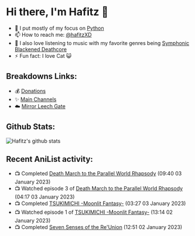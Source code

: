 # Hi there, I'm Hafitz 👋
- 🐍 I put mostly of my focus on [Python](https://python.org)
- 📫 How to reach me: [@hafitzXD](https://t.me/hafitzXD)
- 🎵 I also love listening to music with my favorite genres being [Symphonic Blackened Deathcore](https://youtu.be/qyYmS_iBcy4)
- ⚡ Fun fact: I love Cat 😺

## Breakdowns Links:
- 💰 [Donations](https://t.me/TheBreakdowns/2)
- ✨ [Main Channels](https://t.me/TheBreakdowns)
- ☁️ [Mirror Leech Gate](https://t.me/BreakdownsGate)

## Github Stats:
![Hafitz's github stats](https://github-readme-stats.vercel.app/api?username=breakdowns&show_icons=true&count_private=true&bg_color=00000000&text_color=777)

## Recent AniList activity:
<!-- ANILIST_ACTIVITY:start -->

-   📺 Completed [Death March to the Parallel World Rhapsody](https://anilist.co/anime/97907) (09:40 03 January 2023)
-   📺 Watched episode 3 of [Death March to the Parallel World Rhapsody](https://anilist.co/anime/97907) (04:17 03 January 2023)
-   📺 Completed [TSUKIMICHI -Moonlit Fantasy-](https://anilist.co/anime/125206) (03:27 03 January 2023)
-   📺 Watched episode 1 of [TSUKIMICHI -Moonlit Fantasy-](https://anilist.co/anime/125206) (13:14 02 January 2023)
-   📺 Completed [Seven Senses of the Re'Union](https://anilist.co/anime/100085) (12:51 02 January 2023)

<!-- ANILIST_ACTIVITY:end -->
